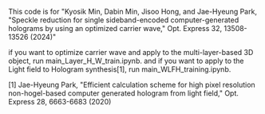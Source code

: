 This code is for "Kyosik Min, Dabin Min, Jisoo Hong, and Jae-Hyeung Park, "Speckle reduction for single sideband-encoded computer-generated holograms by using an optimized carrier wave," Opt. Express 32, 13508-13526 (2024)"

if you want to optimize carrier wave and apply to the multi-layer-based 3D object, run main_Layer_H_W_train.ipynb.
and if you want to apply to the Light field to Hologram synthesis[1], run main_WLFH_training.ipynb.

[1] Jae-Hyeung Park, "Efficient calculation scheme for high pixel resolution non-hogel-based computer generated hologram from light field," Opt. Express 28, 6663-6683 (2020)
